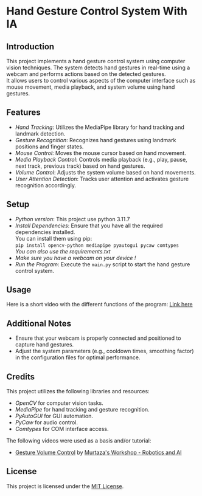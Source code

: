 # Hand Gesture Control System With IA   

## Introduction   

This project implements a hand gesture control system using computer vision techniques. The system detects hand gestures in real-time using a webcam and performs actions based on the detected gestures.   
It allows users to control various aspects of the computer interface such as mouse movement, media playback, and system volume using hand gestures.   

## Features   

- *Hand Tracking*: Utilizes the MediaPipe library for hand tracking and landmark detection.   
- *Gesture Recognition*: Recognizes hand gestures using landmark positions and finger states.   
- *Mouse Control*: Moves the mouse cursor based on hand movement.   
- *Media Playback Control*: Controls media playback (e.g., play, pause, next track, previous track) based on hand gestures.   
- *Volume Control*: Adjusts the system volume based on hand movements.   
- *User Attention Detection*: Tracks user attention and activates gesture recognition accordingly.   

## Setup   

- *Python version*: This project use python 3.11.7   
- *Install Dependencies*: Ensure that you have all the required dependencies installed.   
  You can install them using pip:   
  ```pip install opencv-python mediapipe pyautogui pycaw comtypes```   
  _You can also use the requirements.txt_   
- *Make sure you have a webcam on your device !*   
- *Run the Program*: Execute the `main.py` script to start the hand gesture control system.   

## Usage   

Here is a short video with the different functions of the program: [Link here](https://drive.google.com/file/d/1y3E0F5He3mmIZN096XvPHzhbB3FtV7cD/view?usp=sharing)   

## Additional Notes   

- Ensure that your webcam is properly connected and positioned to capture hand gestures.   
- Adjust the system parameters (e.g., cooldown times, smoothing factor) in the configuration files for optimal performance.   

## Credits   

This project utilizes the following libraries and resources:   

- *OpenCV* for computer vision tasks.   
- *MediaPipe* for hand tracking and gesture recognition.   
- *PyAutoGUI* for GUI automation.   
- *PyCaw* for audio control.   
- *Comtypes* for COM interface access.   

The following videos were used as a basis and/or tutorial:   

- [Gesture Volume Control](https://www.youtube.com/watch?v=9iEPzbG-xLE&t=14s) by [Murtaza's Workshop - Robotics and AI](https://www.youtube.com/@murtazasworkshop)

## License   

This project is licensed under the [MIT License](https://fr.wikipedia.org/wiki/Licence_MIT).   
